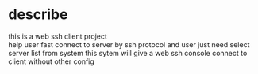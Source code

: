 # describe
this is a web ssh client project  
help user fast connect to server by ssh protocol
and user just need select server list from system
this sytem will give a web ssh console connect to client without other config
